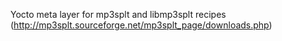 Yocto meta layer for mp3splt and libmp3splt recipes (http://mp3splt.sourceforge.net/mp3splt_page/downloads.php)
